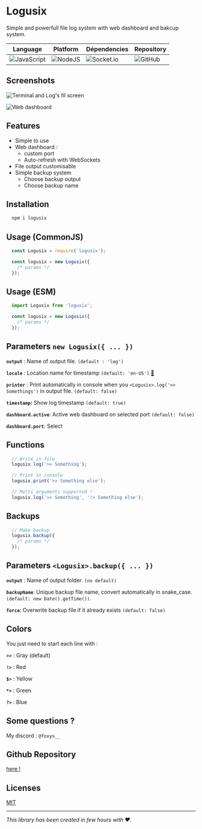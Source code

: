 
# Logusix  
Simple and powerfull file log system with web dashboard and bakcup system.

| Language | Platform | Dépendencies | Repository |
|----------|----------|--------------|------------|
![JavaScript](https://img.shields.io/badge/javascript-%23323330.svg?style=for-the-badge&logo=javascript&logoColor=%23F7DF1E) | ![NodeJS](https://img.shields.io/badge/node.js-6DA55F?style=for-the-badge&logo=node.js&logoColor=white) | ![Socket.io](https://img.shields.io/badge/Socket.io-black?style=for-the-badge&logo=socket.io&badgeColor=010101) | ![GitHub](https://img.shields.io/badge/github-%23121011.svg?style=for-the-badge&logo=github&logoColor=white)

## Screenshots  

![Terminal and Log's fil screen](https://cdn.discordapp.com/attachments/1023228430671683654/1167217936226857001/Logusix.png?ex=654d5369&is=653ade69&hm=27d001c77eb88ddb57383518067bb4f78376a54a9c76ab7b024c69960a220872&)

![Web dashboard](https://cdn.discordapp.com/attachments/1023228430671683654/1167217936499494954/LogusixWeb.png?ex=654d5369&is=653ade69&hm=d82c401942c7195f37c7311c060d35631336d0862bab9b269d83b8fc69291e1f&)

## Features  

- Simple to use
- Web dashboard :
  - custom port
  - Auto-refresh with WebSockets
- File output customisable
- Simple backup system
  - Choose backup output
  - Choose backup name

## Installation
```bash
  npm i logusix
```

## Usage (CommonJS)
```javascript
  const Logusix = require('logusix');

  const logusix = new Logusix({
    /* params */
  });
```

## Usage (ESM)
```javascript
  import Logusix from 'logusix';

  const logusix = new Logusix({
    /* params */
  });
```

## Parameters `new Logusix({ ... })`
**`output`** : Name of output file. `(default : 'log')`

**`locale`** : Location name for timestamp `(default: 'en-US')` [🔗](https://www.techonthenet.com/js/language_tags.php)

**`printer`** : Print automatically in console when you `<Logusix>.log('>> Somethings')` in output file. `(default: false)`

**`timestamp`:** Show log timestamp `(default: true)`

**`dashboard.active`**: Active web dashboard on selected port `(default: false)`

**`dashboard.port`**: Select 


## Functions
```javascript
  // Write in file
  logusix.log('>> Something');

  // Print in console
  logusix.print('>> Something else');
```

```javascript
  // Multi arguments supported !
  logusix.log('>> Something', '!> Something else'); 
```

## Backups

```javascript
  // Make backup
  logusix.backup({
    /* params */
  });
```

## Parameters `<Logusix>.backup({ ... })`
**`output`** : Name of output folder. `(no default)`

**`backupName`**: Unique backup file name, convert automatically in snake_case. `(default: new Date().getTime())`.

**`force`**: Overwrite backup file if it already exists `(default: false)`

## Colors 
You just need to start each line with :

**`>>`** : Gray (default)

**`!>`** : Red

**`$>`** : Yellow

**`*>`** : Green

**`?>`** : Blue

## Some questions ?

My discord : `@foxys__`

## Github Repository 
[here !](https://github.com/ImFoxys/logusix)

## Licenses

[MIT](https://choosealicense.com/licenses/mit/)

---

*This library has been created in few hours with ❤.* 